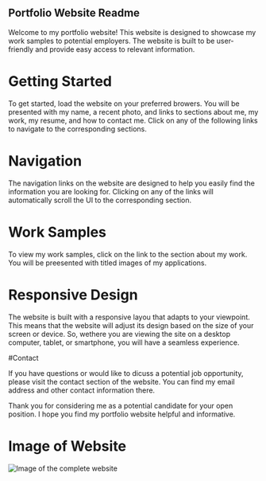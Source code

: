 ## Portfolio Website Readme

Welcome to my portfolio website! This website is designed to showcase my work samples to potential employers. The website is built to be user-friendly and provide easy access to relevant information.

# Getting Started

To get started, load the website on your preferred browers. You will be presented with my name, a recent photo, and links to sections about me, my work, my resume, and how to contact me. Click on any of the following links to navigate to the corresponding sections.

# Navigation

The navigation links on the website are designed to help you easily find the information you are looking for. Clicking on any of the links will automatically scroll the UI to the corresponding section.

# Work Samples

To view my work samples, click on the link to the section about my work. You will be preesented with titled images of my applications.

# Responsive Design

The website is built with a responsive layou that adapts to your viewpoint. This means that the website will adjust its design based on the size of your screen or device. So, wethere you are viewing the site on a desktop computer, tablet, or smartphone, you will have a seamless experience.

#Contact

If you have questions or would like to dicuss a potential job opportunity, please visit the contact section of the website. You can find my email address and other contact information there.

Thank you for considering me as a potential candidate for your open position. I hope you find my portfolio website helpful and informative.

# Image of Website

![Image of the complete website](websiteSS.png)
